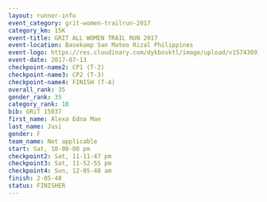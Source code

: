```yaml
---
layout: runner-info 
event_category: grit-women-trailrun-2017 
category_km: 15K 
event-title: GRIT ALL WOMEN TRAIL RUN 2017 
event-location: Basekamp San Mateo Rizal Philippines 
event-logo: https://res.cloudinary.com/dykbosktl/image/upload/v1574389137/Logo/a04c0-grit-logo_yxzsau.png 
event-date: 2017-07-13 
checkpoint-name2: CP1 (T-2) 
checkpoint-name3: CP2 (T-3) 
checkpoint-name4: FINISH (T-4) 
overall_rank: 35
gender_rank: 35
category_rank: 18
bib: GRiT 15037
first_name: Alexa Edna Mae
last_name: Jusi
gender: F
team_name: Not applicable
start: Sat, 10-00-00 pm
checkpoint2: Sat, 11-11-47 pm
checkpoint3: Sat, 11-52-55 pm
checkpoint4: Sun, 12-05-48 am
finish: 2-05-48
status: FINISHER
---
```

